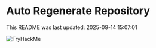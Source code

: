 # Auto Regenerate Repository

This README was last updated: 2025-09-14 15:07:01

 ![TryHackMe](https://tryhackme.com/badge/533634)